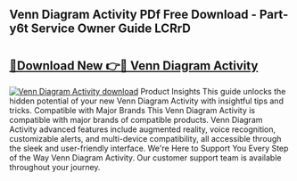 ## Venn Diagram Activity PDf Free Download - Part-y6t Service Owner Guide LCRrD

# <h2><a href="http://dft1os.blite.top/?on=Venn+Diagram+Activity">🔗Download New 👉🔴 Venn Diagram Activity</a></h2>

[![Venn Diagram Activity download](https://i.imgur.com/lujVjoI.png)](http://dft1os.blite.top/?on=Venn+Diagram+Activity)
Product Insights This guide unlocks the hidden potential of your new Venn Diagram Activity with insightful tips and tricks. Compatible with Major Brands This Venn Diagram Activity is compatible with major brands of compatible products. Venn Diagram Activity advanced features include augmented reality, voice recognition, customizable alerts, and multi-device compatibility, all accessible through the sleek and user-friendly interface. We're Here to Support You Every Step of the Way Venn Diagram Activity. Our customer support team is available throughout your journey.

